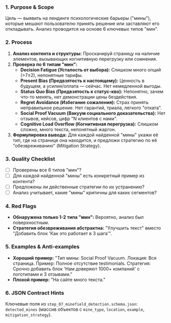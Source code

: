 ### 1. Purpose & Scope
Цель — выявить на лендинге психологические барьеры ("мины"), которые мешают пользователю принять решение или заставляют его откладывать. Анализ проводится на основе 6 ключевых типов "мин".

### 2. Process
1.  **Анализ контента и структуры:** Просканируй страницу на наличие элементов, вызывающих когнитивную перегрузку или сомнения.
2.  **Проверка по 6 типам "мин":**
    -   **Decision Fatigue (Усталость от выбора):** Слишком много опций (>7±2), непонятные тарифы.
    -   **Present Bias (Предвзятость к настоящему):** Ценность в будущем, а усилия/оплата — сейчас. Нет немедленной выгоды.
    -   **Status Quo Bias (Предвзятость к статус-кво):** Непонятно, зачем что-то менять, нет демонстрации цены бездействия.
    -   **Regret Avoidance (Избегание сожаления):** Страх принять неправильное решение. Нет гарантий, триала, легкого "отката".
    -   **Social Proof Vacuum (Вакуум социального доказательства):** Нет отзывов, кейсов, цифр "N клиентов с нами".
    -   **Cognitive Load Overflow (Когнитивная перегрузка):** Слишком сложно, много текста, непонятный жаргон.
3.  **Формулировка вывода:** Для каждой найденной "мины" укажи её тип, где на странице она находится, и предложи стратегию по её "обезвреживанию" (Mitigation Strategy).

### 3. Quality Checklist
- [ ] Проверены все 6 типов "мин"?
- [ ] Для каждой найденной "мины" есть конкретный пример из контента?
- [ ] Предложены ли действенные стратегии по их устранению?
- [ ] Анализ учитывает, какие "мины" критичны для каких сегментов?

### 4. Red Flags
- **Обнаружена только 1-2 типа "мин":** Вероятно, анализ был поверхностным.
- **Стратегия обезвреживания абстрактна:** "Улучшить текст" вместо "Добавить блок 'Как это работает в 3 шага'".

### 5. Examples & Anti-examples
- **Хороший пример:** "Тип мины: Social Proof Vacuum. Локация: Вся страница. Пример: Полное отсутствие testimonials. Стратегия: Срочно добавить блок 'Нам доверяют 1000+ компаний' с логотипами и 3 отзывами."
- **Плохой пример:** "На сайте много текста."

### 6. JSON Contract Hints
Ключевые поля из `step_07_minefield_detection.schema.json`: `detected_mines` (массив объектов с `mine_type`, `location`, `example`, `mitigation_strategy`).